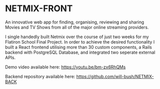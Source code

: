 # NETMIX-FRONT

An innovative web app for finding, organising, reviewing and sharing Movies and TV Shows from all of the major online streaming providers.

I single handedly built Netmix over the course of just two weeks for my Flatiron School Final Project. In order to achieve the desired functionality I built a React frontend utilising more than 30 custom components, a Rails backend with PostgreSQL Database, and integrated two seperate external APIs.

Demo video available here: https://youtu.be/bm-zx6RhQMs

Backend repository available here: https://github.com/will-bush/NETMIX-BACK



